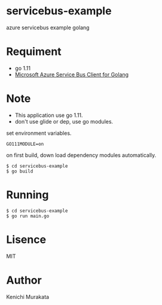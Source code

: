 # servicebus-example
azure servicebus example golang


# Requiment
+ go 1.11
+ [Microsoft Azure Service Bus Client for Golang](https://github.com/Azure/azure-service-bus-go)

# Note
+ This application use go 1.11.
+ don't use glide or dep, use go modules.

set environment variables.
```
GO111MODULE=on
```

on first build, down load dependency modules automatically.
```
$ cd servicebus-example
$ go build
```


# Running
```
$ cd servicebus-example
$ go run main.go
```

# Lisence
MIT

# Author
Kenichi Murakata
